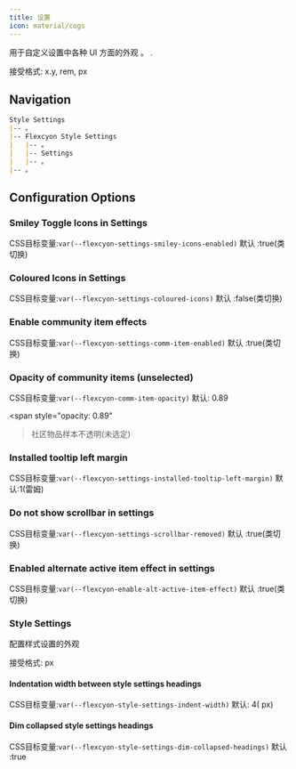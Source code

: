 ```yaml
---
title: 设置
icon: material/cogs
---
```


用于自定义设置中各种 UI 方面的外观 。
.

接受格式: x.y, rem, px

## Navigation

```md
Style Settings
|-- 。
|-- Flexcyon Style Settings
|   |-- 。
|   |-- Settings
|   |-- 。
|-- 。
```

## Configuration Options

### Smiley Toggle Icons in Settings

CSS目标变量:`var(--flexcyon-settings-smiley-icons-enabled)`
默认 :true(类切换)

### Coloured Icons in Settings

CSS目标变量:`var(--flexcyon-settings-coloured-icons)`
默认 :false(类切换)

### Enable community item effects

CSS目标变量:`var(--flexcyon-settings-comm-item-enabled)`
默认 :true(类切换)

### Opacity of community items (unselected)

CSS目标变量:`var(--flexcyon-comm-item-opacity)`
默认: 0.89

<span style="opacity: 0.89"
>社区物品样本不透明(未选定)</span>

### Installed tooltip left margin

CSS目标变量:`var(--flexcyon-settings-installed-tooltip-left-margin)`
默认:1(雷姆)

### Do not show scrollbar in settings

CSS目标变量:`var(--flexcyon-settings-scrollbar-removed)`
默认 :true(类切换)

### Enabled alternate active item effect in settings

CSS目标变量:`var(--flexcyon-enable-alt-active-item-effect)`
默认 :true(类切换)

 

### Style Settings

配置样式设置的外观

接受格式: px

#### Indentation width between style settings headings

CSS目标变量:`var(--flexcyon-style-settings-indent-width)`
默认: 4( px)

#### Dim collapsed style settings headings

CSS目标变量:`var(--flexcyon-style-settings-dim-collapsed-headings)`
默认 :true

